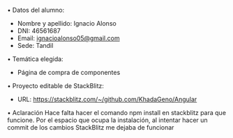 • Datos del alumno:
- Nombre y apellido: Ignacio Alonso
- DNI: 46561687
- Email: ignacioalonso05@gmail.com
- Sede: Tandil
  
• Temática elegida:
- Página de compra de componentes
  
• Proyecto editable de StackBlitz:
- URL: https://stackblitz.com/~/github.com/KhadaGeno/Angular

• Aclaración
Hace falta hacer el comando npm install en stackblitz para que funcione. 
Por el espacio que ocupa la instalación, al intentar hacer un commit de los cambios StackBlitz me dejaba de funcionar
